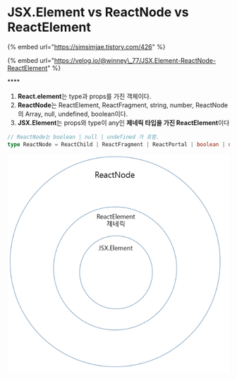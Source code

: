 # JSX.Element vs ReactNode vs ReactElement

{% embed url="https://simsimjae.tistory.com/426" %}

{% embed url="https://velog.io/@winney\_77/JSX.Element-ReactNode-ReactElement" %}

\*\*\*\*



1. **React.element**는 type과 props를 가진 객체이다.
2. **ReactNode**는 ReactElement, ReactFragment, string, number, ReactNode의 Array, null, undefined, boolean이다.
3. **JSX.Element**는 props와 type이 any인 **제네릭 타입을 가진 ReactElement**이다

```typescript
// ReactNode는 boolean | null | undefined 가 포함.
type ReactNode = ReactChild | ReactFragment | ReactPortal | boolean | null | undefined;

```







![](../.gitbook/assets/image%20%281%29.png)


